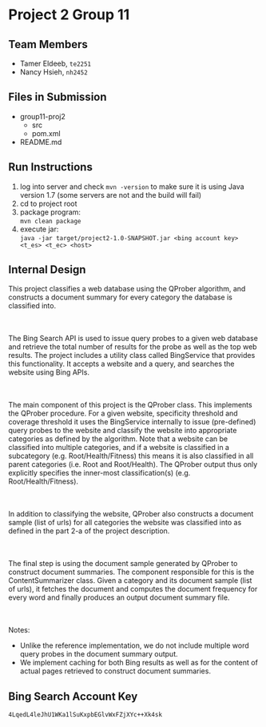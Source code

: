 # Project 2 Group 11

## Team Members
- Tamer Eldeeb, `te2251`
- Nancy Hsieh, `nh2452`


## Files in Submission
- group11-proj2
	- src
	- pom.xml
- README.md


## Run Instructions

1. log into server and check `mvn -version` to make sure it is using Java version 1.7 (some servers are not and the build will fail)
2. cd to project root
3. package program: <br/>`mvn clean package`
4. execute jar: <br/>`java -jar target/project2-1.0-SNAPSHOT.jar <bing account key> <t_es> <t_ec> <host>`



## Internal Design
This project classifies a web database using the QProber algorithm, and constructs a document summary for every category the database is classified into.

<br/> <br/>
The Bing Search API is used to issue query probes to a given web database and retrieve the total number of results for the probe as well as the top web results. The project includes a utility class called BingService that provides this functionality. It accepts a website and a query, and searches the website using Bing APIs.

<br/> <br/>
The main component of this project is the QProber class. This implements the QProber procedure. For a given website, specificity threshold and coverage threshold it uses the BingService internally to issue (pre-defined) query probes to the website and classify the website into appropriate categories as defined by the algorithm. Note that a website can be classified into multiple categories, and if a website is classified in a subcategory (e.g. Root/Health/Fitness) this means it is also classified in all parent categories (i.e. Root and Root/Health). The QProber output thus only explicitly specifies the inner-most classification(s) (e.g. Root/Health/Fitness).

<br/> <br/>
In addition to classifying the website, QProber also constructs a document sample (list of urls) for all categories the website was classified into as defined in the part 2-a of the project description.

<br/> <br/>
The final step is using the document sample generated by QProber to construct document summaries. The component responsible for this is the ContentSummarizer class. Given a category and its document sample (list of urls), it fetches the document and computes the document frequency for every word and finally produces an output document summary file.


<br/><br/>
Notes: <br/>
- Unlike the reference implementation, we do not include multiple word query probes in the document summary output. <br/>
- We implement caching for both Bing results as well as for the content of actual pages retrieved to construct document summaries.

## Bing Search Account Key
`4LqedL4leJhU1WKa1lSuKxpbEGlvWxFZjXYc++Xk4sk`

